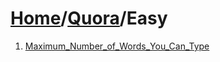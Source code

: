 # [Home](./../..)/[Quora](./..)/Easy
1. [Maximum_Number_of_Words_You_Can_Type](./Maximum_Number_of_Words_You_Can_Type.md)
